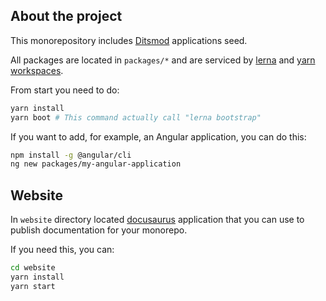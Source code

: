 ## About the project

This monorepository includes [Ditsmod](https://github.com/ditsmod/ditsmod) applications seed.

All packages are located in `packages/*` and are serviced by [lerna](https://github.com/lerna/lerna) and [yarn workspaces](https://classic.yarnpkg.com/lang/en/docs/workspaces/).

From start you need to do:

```bash
yarn install
yarn boot # This command actually call "lerna bootstrap"
```

If you want to add, for example, an Angular application, you can do this:

```bash
npm install -g @angular/cli
ng new packages/my-angular-application
```

## Website

In `website` directory located [docusaurus](https://github.com/facebook/docusaurus) application that you can use to publish documentation for your monorepo.

If you need this, you can:

```bash
cd website
yarn install
yarn start
```
